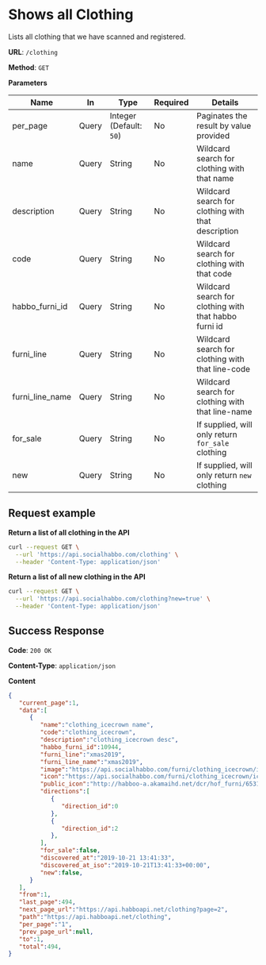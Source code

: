 # Shows all Clothing
Lists all clothing that we have scanned and registered.

**URL**: `/clothing`

**Method**: `GET`

**Parameters**

| Name | In | Type | Required | Details |
| --- | --- | --- | --- | --- |
| per_page | Query | Integer (Default: `50`) | No | Paginates the result by value provided |
| name | Query | String | No | Wildcard search for clothing with that name |
| description | Query | String | No | Wildcard search for clothing with that description |
| code | Query | String | No | Wildcard search for clothing with that code |
| habbo_furni_id | Query | String | No | Wildcard search for clothing with that habbo furni id |
| furni_line | Query | String | No | Wildcard search for clothing with that line-code |
| furni_line_name | Query | String | No | Wildcard search for clothing with that line-name |
| for_sale | Query | String | No | If supplied, will only return `for_sale` clothing |ing |
| new | Query | String | No | If supplied, will only return `new` clothing |

## Request example
**Return a list of all clothing in the API**
```bash
curl --request GET \
  --url 'https://api.socialhabbo.com/clothing' \
  --header 'Content-Type: application/json'
```

**Return a list of all new clothing in the API**
```bash
curl --request GET \
  --url 'https://api.socialhabbo.com/clothing?new=true' \
  --header 'Content-Type: application/json'
```

## Success Response
**Code**: `200 OK`

**Content-Type**: `application/json`

**Content**
```json
{
   "current_page":1,
   "data":[
      {
         "name":"clothing_icecrown name",
         "code":"clothing_icecrown",
         "description":"clothing_icecrown desc",
         "habbo_furni_id":10944,
         "furni_line":"xmas2019",
         "furni_line_name":"xmas2019",
         "image":"https://api.socialhabbo.com/furni/clothing_icecrown/image",
         "icon":"https://api.socialhabbo.com/furni/clothing_icecrown/icon",
         "public_icon":"http://habboo-a.akamaihd.net/dcr/hof_furni/65312/clothing_icecrown_icon.png",
         "directions":[
            {
               "direction_id":0
            },
            {
               "direction_id":2
            },
         ],
         "for_sale":false,
         "discovered_at":"2019-10-21 13:41:33",
         "discovered_at_iso":"2019-10-21T13:41:33+00:00",
         "new":false,
      }
   ],
   "from":1,
   "last_page":494,
   "next_page_url":"https://api.habboapi.net/clothing?page=2",
   "path":"https://api.habboapi.net/clothing",
   "per_page":"1",
   "prev_page_url":null,
   "to":1,
   "total":494,
}
```
